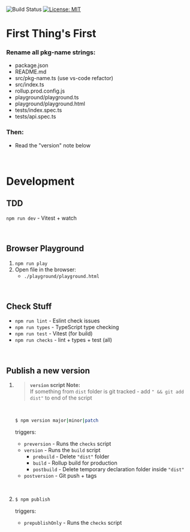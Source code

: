 ![Build Status](https://github.com/taitulism/pkg-name/actions/workflows/node-ci.yml/badge.svg)
[![License: MIT](https://img.shields.io/badge/License-MIT-blue.svg)](https://opensource.org/licenses/MIT)


First Thing's First
===================
### Rename all pkg-name strings:
* package.json
* README.md
* src/pkg-name.ts (use vs-code refactor)
* src/index.ts
* rollup.prod.config.js
* playground/playground.ts
* playground/playground.html
* tests/index.spec.ts
* tests/api.spec.ts

### Then:
* Read the "version" note below

&nbsp;

Development
===========

TDD
---
`npm run dev` - Vitest + watch

&nbsp;

Browser Playground
------------------
1. `npm run play`
2. Open file in the browser:
	* `./playground/playground.html` 

&nbsp;

Check Stuff
-----------
* `npm run lint`   - Eslint check issues
* `npm run types`  - TypeScript type checking
* `npm run test`   - Vitest (for build)
* `npm run checks` - lint + types + test (all)

&nbsp;

Publish a new version
---------------------
1.
	> **`version` script Note:**  
	> If something from `dist` folder is git tracked - add `" && git add dist"` to end of the script 
	
	&nbsp;

	```sh
	$ npm version major|minor|patch
	```  
	triggers:

	* `preversion`  - Runs the `checks` script
	* `version`     - Runs the `build` script
		* `prebuild`  - Delete `"dist"` folder
		* `build`     - Rollup build for production
		* `postbuild` - Delete temporary declaration folder inside `"dist"`
	* `postversion` - Git push + tags

	&nbsp;
	
2.
	```sh
	$ npm publish
	``` 
	triggers:

	* `prepublishOnly` - Runs the `checks` script


